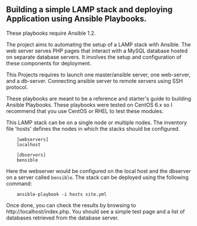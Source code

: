 Building a simple LAMP stack and deploying Application using Ansible Playbooks.
-------------------------------------------

These playbooks require Ansible 1.2.

The project aims to automating the setup of a LAMP stack with Ansible. The web server serves PHP pages that 
interact with a MySQL database hosted on separate database servers. It involves the setup and 
configuration of these components for deployment.

This Projects requires to launch one master/ansible server, one web-server, and a db-server. 
Connecting ansible server to remote servers using SSH protocol.

These playbooks are meant to be a reference and starter's guide to building
Ansible Playbooks. These playbooks were tested on CentOS 6.x so I recommend
that you use CentOS or RHEL to test these modules.

This LAMP stack can be on a single node or multiple nodes. The inventory file
'hosts' defines the nodes in which the stacks should be configured.

        [webservers]
        localhost

        [dbservers]
        bensible

Here the webserver would be configured on the local host and the dbserver on a
server called `bensible`. The stack can be deployed using the following
command:

        ansible-playbook -i hosts site.yml

Once done, you can check the results by browsing to http://localhost/index.php.
You should see a simple test page and a list of databases retrieved from the
database server.
